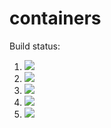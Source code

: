 # containers

Build status:

1. [![](https://github.com/chatch166/containers/workflows/tests-fibonacci/badge.svg?branch=avltree)](https://github.com/chatch166/containers/actions?query=workflow%3Atests-fibonacci)
1. [![](https://github.com/chatch166/containers/workflows/tests-range/badge.svg?branch=avltree)](https://github.com/chatch166/containers/actions?query=workflow%3Atests-range)
1. [![](https://github.com/chatch166/containers/workflows/tests-BST/badge.svg?branch=avltree)](https://github.com/chatch166/containers/actions?query=workflow%3Atests-BST)
1. [![](https://github.com/chatch166/containers/workflows/tests-BinaryTree/badge.svg?branch=avltree)](https://github.com/chatch166/containers/actions?query=workflow%3Atests-BinaryTree)
1. [![](https://github.com/chatch166/containers/workflows/tests-AVLTree/badge.svg?branch=avltree)](https://github.com/chatch166/containers/actions?query=workflow%3Atests-AVLTree)

